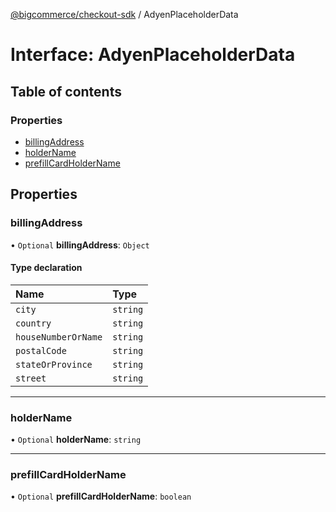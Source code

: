 [@bigcommerce/checkout-sdk](../README.md) / AdyenPlaceholderData

# Interface: AdyenPlaceholderData

## Table of contents

### Properties

- [billingAddress](AdyenPlaceholderData.md#billingaddress)
- [holderName](AdyenPlaceholderData.md#holdername)
- [prefillCardHolderName](AdyenPlaceholderData.md#prefillcardholdername)

## Properties

### billingAddress

• `Optional` **billingAddress**: `Object`

#### Type declaration

| Name | Type |
| :------ | :------ |
| `city` | `string` |
| `country` | `string` |
| `houseNumberOrName` | `string` |
| `postalCode` | `string` |
| `stateOrProvince` | `string` |
| `street` | `string` |

___

### holderName

• `Optional` **holderName**: `string`

___

### prefillCardHolderName

• `Optional` **prefillCardHolderName**: `boolean`
